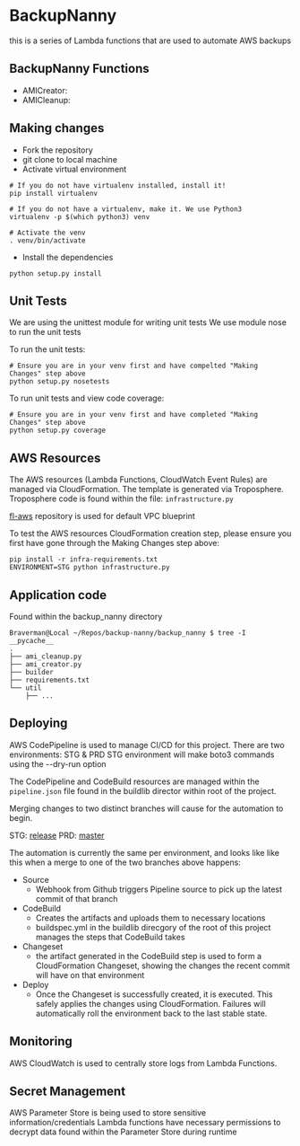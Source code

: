 # BackupNanny 
this is a series of Lambda functions that are used to automate AWS backups 

## BackupNanny Functions
- AMICreator: 
- AMICleanup: 

## Making changes
- Fork the repository
- git clone to local machine
- Activate virtual environment

```
# If you do not have virtualenv installed, install it!
pip install virtualenv

# If you do not have a virtualenv, make it. We use Python3
virtualenv -p $(which python3) venv

# Activate the venv
. venv/bin/activate
```
- Install the dependencies
```
python setup.py install
```

## Unit Tests
We are using the unittest module for writing unit tests
We use module nose to run the unit tests

To run the unit tests:
```
# Ensure you are in your venv first and have compelted "Making Changes" step above
python setup.py nosetests
```

To run unit tests and view code coverage:
```
# Ensure you are in your venv first and have completed "Making Changes" step above
python setup.py coverage
```


## AWS Resources
The AWS resources (Lambda Functions, CloudWatch Event Rules) are managed via CloudFormation.
The template is generated via Troposphere.
Troposphere code is found within the file:
`infrastructure.py`

[fl-aws](https://github.com/ForwardLine/fl-aws) repository is used for default VPC blueprint

To test the AWS resources CloudFormation creation step, please ensure you first have gone through the Making Changes step above:
```
pip install -r infra-requirements.txt
ENVIRONMENT=STG python infrastructure.py
```

## Application code
Found within the backup_nanny directory

```
Braverman@Local ~/Repos/backup-nanny/backup_nanny $ tree -I __pycache__
.
├── ami_cleanup.py
├── ami_creator.py
├── builder
├── requirements.txt
└── util
    ├── ...
```

## Deploying
AWS CodePipeline is used to manage CI/CD for this project.
There are two environments: STG & PRD
STG environment will make boto3 commands using the --dry-run option

The CodePipeline and CodeBuild resources are managed within the `pipeline.json` file found in the buildlib director within root of the project.

Merging changes to two distinct branches will cause for the automation to begin.

STG: [release](https://github.com/ForwardLine/opportunity-feeder/tree/release)
PRD: [master](https://github.com/ForwardLine/opportunity-feeder/tree/master)

The automation is currently the same per environment, and looks like like this when a merge to one of the two branches above happens:
* Source
  * Webhook from Github triggers Pipeline source to pick up the latest commit of that branch
* CodeBuild
  * Creates the artifacts and uploads them to necessary locations
  * buildspec.yml in the buildlib direcgory of the root of this project manages the steps that CodeBuild takes
* Changeset
  * the artifact generated in the CodeBuild step is used to form a CloudFormation Changeset, showing the changes the recent commit will have on that environment
* Deploy
  * Once the Changeset is successfully created, it is executed. This safely applies the changes using CloudFormation. Failures will automatically roll the environment back to the last stable state.

## Monitoring
AWS CloudWatch is used to centrally store logs from Lambda Functions.

## Secret Management
AWS Parameter Store is being used to store sensitive information/credentials
Lambda functions have necessary permissions to decrypt data found within the Parameter Store during runtime


